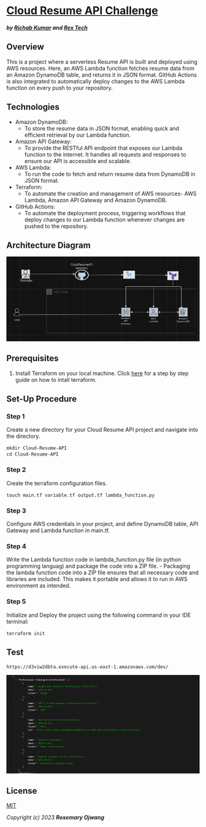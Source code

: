 # [Cloud Resume API Challenge](https://cloudresumeapi.dev/)
_**by [Richab Kumar](https://github.com/rishabkumar7/cloud-resume-api) and [Rex Tech](https://x.com/REXTECH_/status/1810292176410308726)**_

## Overview
This is a project where a serverless Resume API is built and deployed using AWS resources. Here, an AWS Lambda function fetches resume data from an Amazon DynamoDB table, and returns it in JSON format. GitHub Actions is also integrated to automatically deploy changes to the AWS Lambda function on every push to your repository. 

## Technologies
- Amazon DynamoDB: 
    - To store the resume data in JSON format, enabling quick and efficient retrieval by our Lambda function.
- Amazon API Gateway: 
    - To provide the RESTful API endpoint that exposes our Lambda function to the internet. It handles all requests and responses to ensure our API is accessible and scalable.
- AWS Lambda: 
    - To run the code to fetch and return resume data from DynamoDB in JSON format.
- Terraform: 
    - To automate the creation and management of AWS resources- AWS Lambda, Amazon API Gateway and Amazon DynamoDB.
- GitHub Actions: 
    - To automate the deployment process, triggering workflows that deploy changes to our Lambda function whenever changes are pushed to the repository. 

## Architecture Diagram
![Architecture Diagram](image.png)

## Prerequisites
1. Install Terraform on your local machine. Click [here](https://developer.hashicorp.com/terraform/tutorials/aws-get-started/install-cli) for a step by step guide on how to intall terraform.

## Set-Up Procedure

### Step 1
Create a new directory for your Cloud Resume API project and navigate into the directory.
```
mkdir Cloud-Resume-API
cd Cloud-Resume-API
```

### Step 2
Create the terraform configuration files.
```
touch main.tf variable.tf output.tf lambda_function.py
```

### Step 3
Configure AWS credentials in your project, and define DynamoDB table, API Gateway and Lambda function in main.tf. 

### Step 4
Write the Lambda function code in lambda_function.py file (in python programming languag) and package the code into a ZIP file.
    - Packaging the lambda function code into a ZIP file ensures that all necessary code and libraries are included. This makes it portable and allows it to run in AWS environment as intended. 

### Step 5
Initialize and Deploy the project using the following command in your IDE terminal:
```
terraform init
```





## Test
```
https://d3viw2dbta.execute-api.us-east-1.amazonaws.com/dev/

```
![resumedata](image-1.png)

## License
[MIT](https://opensource.org/license/mit)

_Copyright (c) 2023 **Rosemary Ojwang**_
